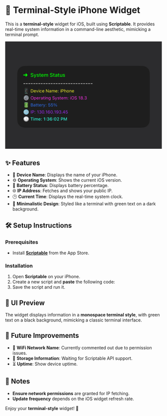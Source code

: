 # 📱 Terminal-Style iPhone Widget

This is a **terminal-style** widget for iOS, built using **Scriptable**. It provides real-time system information in a command-line aesthetic, mimicking a terminal prompt.

![Alt Text](./Image2.jpg)

## ✨ Features
- 📱 **Device Name**: Displays the name of your iPhone.
- ⚙️ **Operating System**: Shows the current iOS version.
- 🔋 **Battery Status**: Displays battery percentage.
- 🌐 **IP Address**: Fetches and shows your public IP.
- 🕒 **Current Time**: Displays the real-time system clock.
- 🎨 **Minimalistic Design**: Styled like a terminal with green text on a dark background.

## 🛠️ Setup Instructions
### Prerequisites
- Install [**Scriptable**](https://apps.apple.com/us/app/scriptable/id1405459188) from the App Store.

### Installation
1. Open **Scriptable** on your iPhone.
2. Create a new script and **paste** the following code:
3. Save the script and run it.

## 🎨 UI Preview
The widget displays information in a **monospace terminal style**, with green text on a black background, mimicking a classic terminal interface.

## 🚀 Future Improvements
- 📶 **WiFi Network Name**: Currently commented out due to permission issues.
- 💾 **Storage Information**: Waiting for Scriptable API support.
- ⏳ **Uptime**: Show device uptime.

## 📝 Notes
- **Ensure network permissions** are granted for IP fetching.
- **Update frequency** depends on the iOS widget refresh rate.

Enjoy your **terminal-style** widget! 🚀

